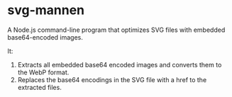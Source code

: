 # svg-mannen
A Node.js command-line program that optimizes SVG files with embedded base64-encoded images.

It:
1. Extracts all embedded base64 encoded images and converts them to the WebP format.
2. Replaces the base64 encodings in the SVG file with a href to the extracted files.
